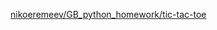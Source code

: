[nikoeremeev/GB_python_homework/tic-tac-toe](https://github.com/nikoeremeev/GB_python_homework/blob/main/task39b.py)
